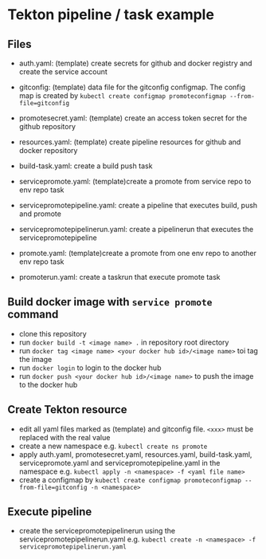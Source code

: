 # Tekton pipeline / task example

## Files

- auth.yaml: (template) create secrets for github and docker registry and create the service account
- gitconfig: (template) data file for the gitconfig configmap.  The config map is created by `kubectl create configmap promoteconfigmap --from-file=gitconfig`

- promotesecret.yaml: (template) create an access token secret for the github repository
- resources.yaml: (template) create pipeline resources for github and docker repository

- build-task.yaml: create a build push task
- servicepromote.yaml: (template)create a promote from service repo to env repo task
- servicepromotepipeline.yaml: create a pipeline that executes build, push and promote
- servicepromotepipelinerun.yaml: create a pipelinerun that executes the servicepromotepipeline

- promote.yaml: (template)create a promote from one env repo to another env repo task
- promoterun.yaml: create a taskrun that execute promote task

## Build docker image with `service promote` command

- clone this repository
- run `docker build -t <image name> .` in repository root directory
- run `docker tag <image name> <your docker hub id>/<image name>` toi tag the image
- run `docker login` to login to the docker hub
- run `docker push <your docker hub id>/<image name>` to push the image to the docker hub

## Create Tekton resource

- edit all yaml files marked as (template) and gitconfig file.  `<xxx>` must be replaced with the real value
- create a new namespace e.g. `kubectl create ns promote`
- apply auth.yaml, promotesecret.yaml, resources.yaml, build-task.yaml, servicepromote.yaml and servicepromotepipeline.yaml in the namespace e.g. `kubectl apply -n <namespace> -f <yaml file name>`
- create a configmap by `kubectl create configmap promoteconfigmap --from-file=gitconfig -n <namespace>`

## Execute pipeline

- create the servicepromotepipelinerun using the servicepromotepipelinerun.yaml e.g. `kubectl create -n <namespace> -f servicepromotepipelinerun.yaml`
